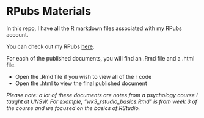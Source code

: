 # RPubs Materials

In this repo, I have all the R markdown files associated with my RPubs account.

You can check out my RPubs [here](https://rpubs.com/jsloane).

For each of the published documents, you will find an .Rmd file and a .html file. 
- Open the .Rmd file if you wish to view all of the r code
- Open the .html to view the final published document

*Please note: a lot of these documents are notes from a psychology course I taught at UNSW. For example, "wk3_rstudio_basics.Rmd" is from week 3 of the course and we focused on the basics of RStudio.* 
